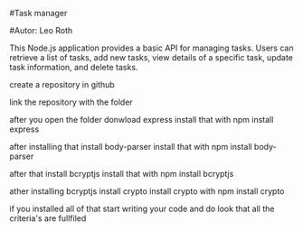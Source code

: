 #Task manager

#Autor: Leo Roth

This Node.js application provides a basic API for managing tasks. Users can retrieve a list of tasks, add new tasks, view details of a specific task, update task information, and delete tasks.


create a repository in github

link the repository with the folder

after you open the folder donwload express 
install that with npm install express

after installing that install body-parser
install that with npm install body-parser

after that install bcryptjs
install that with npm install bcryptjs

ather installing bcryptjs install crypto
install crypto with npm install crypto

if you installed all of that start writing your code and do look that all the criteria's are fullfiled





